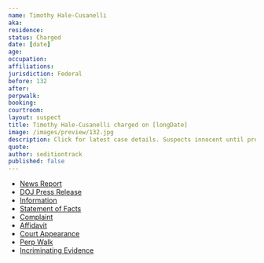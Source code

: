 ```yaml
---
name: Timothy Hale-Cusanelli
aka:
residence: 
status: Charged
date: [date]
age: 
occupation:
affiliations:
jurisdiction: Federal
before: 132
after:
perpwalk:
booking: 
courtroom:
layout: suspect
title: Timothy Hale-Cusanelli charged on [longDate]
image: /images/preview/132.jpg
description: Click for latest case details. Suspects innocent until proven guilty.
quote:
author: seditiontrack
published: false
---
```


- [News Report]()
- [DOJ Press Release]()
- [Information]()
- [Statement of Facts]()
- [Complaint]()
- [Affidavit]()
- [Court Appearance]()
- [Perp Walk]()
- [Incriminating Evidence]()
